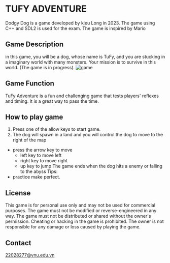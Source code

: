 # TUFY ADVENTURE
Dodgy Dog is a game developed by kieu Long in 2023. The game using C++ and SDL2 is used for the exam. The game is inspired by Mario
## Game Description
in this game, you will be a dog, whose name is TuFy, and you are stucking in a imaginary world with many monsters. Your mission is to survive in this world. (The game is in progress).
![game](https://user-images.githubusercontent.com/125455247/230778047-1afdc1b5-5f84-49a1-9878-1a841f95a8e7.PNG)
## Game Function
TuFy Adventure is a fun and challenging game that tests players' reflexes and timing. It is a great way to pass the time.
## How to play game
1. Press one of the allow keys to start game.
2. The dog will spawn in a land and you will control the dog to move to the right of the map
- press the arrow key to move
  - left key to move left
  - right key to move right
  - up key to jump
The game ends when the dog hits a enemy or falling to the abyss
Tips:
- practice make perfect.
## License
This game is for personal use only and may not be used for commercial purposes. The game must not be modified or reverse-engineered in any way. The game must not be distributed or shared without the owner's permission. Cheating or hacking in the game is prohibited. The owner is not responsible for any damage or loss caused by playing the game.
## Contact
22028277@vnu.edu.vn
